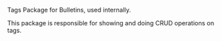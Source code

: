 Tags Package for Bulletins, used internally.


This package is responsible for showing and doing CRUD operations on tags.